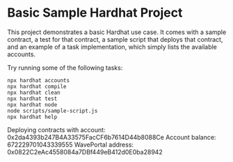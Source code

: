 # Basic Sample Hardhat Project

This project demonstrates a basic Hardhat use case. It comes with a sample contract, a test for that contract, a sample script that deploys that contract, and an example of a task implementation, which simply lists the available accounts.

Try running some of the following tasks:

```shell
npx hardhat accounts
npx hardhat compile
npx hardhat clean
npx hardhat test
npx hardhat node
node scripts/sample-script.js
npx hardhat help
```


Deploying contracts with account:  0x2da4393b247B4A33575FacCF6b7614D44b8088Ce
Account balance:  672229701043339555
WavePortal address:  0x0822C2eAc4558084a7DBf449eB412d0E0ba28942